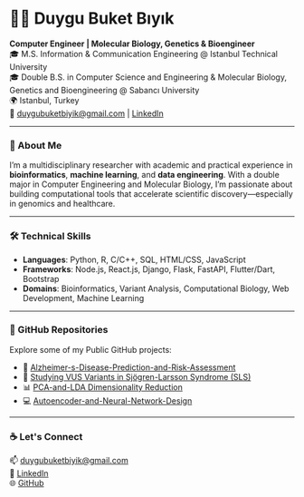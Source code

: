 # 👩‍💻 Duygu Buket Bıyık

**Computer Engineer | Molecular Biology, Genetics & Bioengineer**  
🎓 M.S. Information & Communication Engineering @ Istanbul Technical University  
🎓 Double B.S. in Computer Science and Engineering & Molecular Biology, Genetics and Bioengineering @ Sabancı University  
🌍 Istanbul, Turkey  
📧 duygubuketbiyik@gmail.com | [LinkedIn](https://www.linkedin.com/in/duygubuketbiyik)

---

### 🧬 About Me

I’m a multidisciplinary researcher with academic and practical experience in **bioinformatics**, **machine learning**, and **data engineering**. With a double major in Computer Engineering and Molecular Biology, I’m passionate about building computational tools that accelerate scientific discovery—especially in genomics and healthcare.

---

### 🛠️ Technical Skills

- **Languages**: Python, R, C/C++, SQL, HTML/CSS, JavaScript  
- **Frameworks**: Node.js, React.js, Django, Flask, FastAPI, Flutter/Dart, Bootstrap  
- **Domains**: Bioinformatics, Variant Analysis, Computational Biology, Web Development, Machine Learning

---


### 📁 GitHub Repositories

Explore some of my Public GitHub projects:

- 🧠 [Alzheimer-s-Disease-Prediction-and-Risk-Assessment](https://github.com/duygubuket/Alzheimer-s-Disease-Prediction-and-Risk-Assessment)
- 🔬 [Studying VUS Variants in Sjögren-Larsson Syndrome (SLS)](https://github.com/duygubuket/Studying-VUS-Variants)
- 📊 [PCA-and-LDA Dimensionality Reduction](https://github.com/duygubuket/PCA-and-LDA-Dimensionality-Reduction)
- 💻 [Autoencoder-and-Neural-Network-Design](https://github.com/duygubuket/Autoencoder-and-Neural-Network-Design)

---

### ☕ Let's Connect

📫 [duygubuketbiyik@gmail.com](mailto:duygubuketbiyik@gmail.com)  
🔗 [LinkedIn](https://www.linkedin.com/in/duygubuketbiyik)  
🌐 [GitHub](https://github.com/duygubuket)
